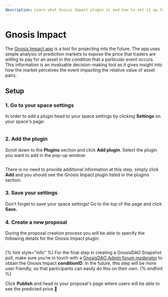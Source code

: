 ```yaml
---
description: Learn what Gnosis Impact plugin is and how to set it up for your space.
---
```


# Gnosis Impact

The [Gnosis Impact app](https://impact.gnosis.io/) is a tool for projecting into the future. The app uses simple analysis of prediction markets to expose the price that traders are willing to pay for an asset in the condition that a particular event occurs. This information is an invaluable decision-making tool as it gives insight into how the market perceives the event impacting the relative value of asset pairs.

## Setup

### 1. Go to your space settings

In order to add a plugin head to your space settings by clicking **Settings** on your space's page:

<figure><img src="../../.gitbook/assets/image (101).png" alt=""><figcaption></figcaption></figure>

### **2. Add the plugin**

Scroll down to the **Plugins** section and click **Add plugin**. Select the plugin you want to add in the pop-up window:

<figure><img src="../../.gitbook/assets/image (119).png" alt=""><figcaption></figcaption></figure>

There is no need to provide additional information at this step, simply click **Add** and you should see the Gnosis Impact plugin listed in the plugins section.

### 3. Save your settings

Don't forget to save your space settings! Go to the top of the page and click **Save.**

### 4. Create a new proposal

During the proposal creation process you will be able to specify the following details for the Gnosis Impact plugin:



<figure><img src="../../.gitbook/assets/image (78).png" alt=""><figcaption></figcaption></figure>

{% hint style="info" %}
For the final step in creating a GnosisDAO Snapshot poll, make sure you’re in touch with a [GnosisDAO Admin forum moderator](https://forum.gnosis.io/u/gnosisdao/) to obtain the Gnosis Impact **conditionID**. In the future, this step will be more user friendly, so that participants can easily do this on their own.
{% endhint %}

Click **Publish** and head to your proposal's page where users will be able to see the predicted price :tada:
